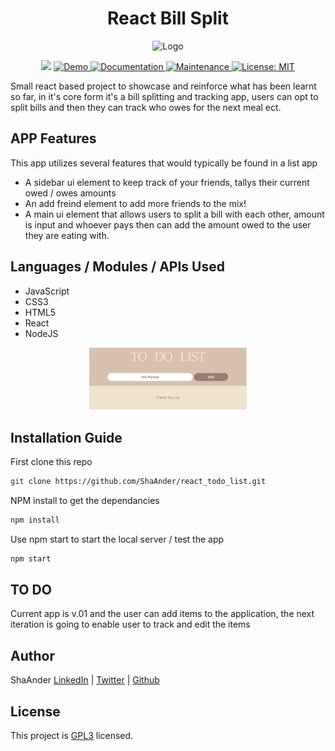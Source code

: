 <h1 align="center">React Bill Split</h1>
<p align="center">
    <img src="public/favicon.ico" alt="Logo" width="15%" height="auto">
 </p>

<p align="center">
  <img src="https://img.shields.io/badge/version-2.0.0-blue.svg?cacheSeconds=2592000" />
  <a href="" target="_blank">
    <img alt="Demo" src="https://img.shields.io/badge/demo-offline-red.svg" />
  </a>
  <a href="https://github.com/ShaAnder/react_todo_list#readme" target="_blank">
    <img alt="Documentation" src="https://img.shields.io/badge/documentation-yes-brightgreen.svg" />
  </a>
  <a href="https://github.com/ShaAnder/react_todo_list/graphs/commit-activity" target="_blank">
    <img alt="Maintenance" src="https://img.shields.io/badge/maintained-yes-green.svg" />
  </a>
  <a href="https://github.com/ShaAnder/react_todo_list/blob/main/LICENSE" target="_blank">
    <img alt="License: MIT" src="https://img.shields.io/badge/License-MIT-yellow.svg" />
  </a>

</p>

<p align="left">
Small react based project to showcase and reinforce what has been learnt so far, in it's core form it's a bill splitting and
tracking app, users can opt to split bills and then they can track who owes for the next meal ect.
</p>

## APP Features

This app utilizes several features that would typically be found in a list app

- A sidebar ui element to keep track of your friends, tallys their current owed / owes amounts
- An add freind element to add more friends to the mix!
- A main ui element that allows users to split a bill with each other, amount is input and whoever
  pays then can add the amount owed to the user they are eating with.

## Languages / Modules / APIs Used

- JavaScript
- CSS3
- HTML5
- React
- NodeJS

<p align="center">
  <img alt="React ToDO list" src="public\image.png" width="50%" />
</p>

## Installation Guide

First clone this repo

```sh
git clone https://github.com/ShaAnder/react_todo_list.git
```

NPM install to get the dependancies

```sh
npm install
```

Use npm start to start the local server / test the app

```sh
npm start
```

## TO DO

Current app is v.01 and the user can add items to the application, the next iteration is going to enable user to track and edit the items

## Author

ShaAnder [LinkedIn](https://www.linkedin.com/in/shaun-anderton-551670a9/) | [Twitter](https://twitter.com/ShaAnder10) | [Github](https://github.com/ShaAnder)

## License

This project is [GPL3](https://github.com/ShaAnder/react_todo_list/blob/main/LICENSE) licensed.
